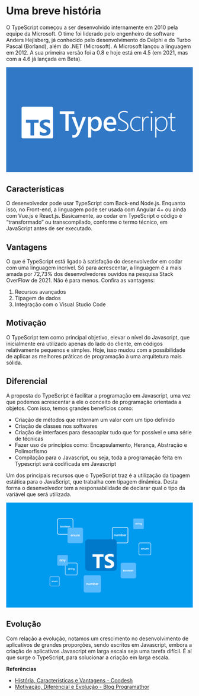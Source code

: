 # Uma breve história
O TypeScript começou a ser desenvolvido internamente em 2010 pela equipe da Microsoft. O time foi liderado pelo engenheiro de software Anders Hejlsberg, já conhecido pelo desenvolvimento do Delphi e do Turbo Pascal (Borland), além do .NET (Microsoft). A Microsoft lançou a linguagem em 2012. A sua primeira versão foi a 0.8 e hoje está em 4.5 (em 2021, mas com a 4.6 já lançada em Beta).

![](../../../assets/img/linguagens/typescript/index-1.png)

## Características
O desenvolvedor pode usar TypeScript com Back-end Node.js. Enquanto isso, no Front-end, a linguagem pode ser usada com Angular 4+ ou ainda com Vue.js e React.js. Basicamente, ao codar em TypeScript o código é “transformado” ou transcompilado, conforme o termo técnico, em JavaScript antes de ser executado. 


## Vantagens
O que é TypeScript está ligado à satisfação do desenvolvedor em codar com uma linguagem incrível. Só para acrescentar, a linguagem é a mais amada por 72,73% dos desenvolvedores ouvidos na pesquisa Stack OverFlow de 2021. Não é para menos. Confira as vantagens: 
1. Recursos avançados
1. Tipagem de dados
1. Integração com o Visual Studio Code

## Motivação
O TypeScript tem como principal objetivo, elevar o nível do Javascript, que inicialmente era utilizado apenas do lado do cliente, em códigos relativamente pequenos e simples. Hoje, isso mudou com a possibilidade de aplicar as melhores práticas de programação à uma arquitetura mais sólida.


## Diferencial
A proposta do TypeScript é facilitar a programação em Javascript, uma vez que podemos acrescentar a ele o conceito de programação orientada a objetos. Com isso, temos grandes benefícios como:
* Criação de métodos que retornam um valor com um tipo definido
* Criação de classes nos softwares
* Criação de interfaces para desacoplar tudo que for possível e uma série de técnicas
* Fazer uso de princípios como: Encapsulamento, Herança, Abstração e Polimorfismo
* Compilação para o Javascript, ou seja, toda a programação feita em Typescript será codificada em Javascript


Um dos principais recursos que o TypeScript traz é a utilização da tipagem estática para o JavaScript, que trabalha com tipagem dinâmica. Desta forma o desenvolvedor tem a responsabilidade de declarar qual o tipo da variável que será utilizada.

![](../../../assets/img/linguagens/typescript/index-2.png)

## Evolução
Com relação a evolução, notamos um crescimento no desenvolvimento de aplicativos de grandes proporções, sendo escritos em Javascript, embora a criação de aplicativos Javascript em larga escala seja uma tarefa difícil. É aí que surge o TypeScript, para solucionar a criação em larga escala.


**Referências**

* [História, Características e Vantagens - Coodesh](https://coodesh.com/blog/dicionario/o-que-e-typescript/#:~:text=O%20TypeScript%20come%C3%A7ou%20a%20ser,lan%C3%A7ou%20a%20linguagem%20em%202012.)
* [Motivação, Diferencial e Evolução - Blog Programathor](https://programathor.com.br/blog/typescript/#:~:text=O%20TypeScript%20tem%20como%20principal,c%C3%B3digos%20relativamente%20pequenos%20e%20simples.)

